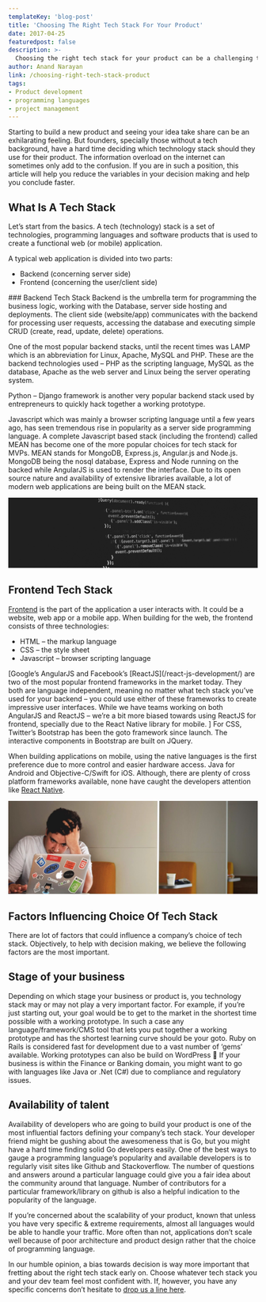```yaml
---
templateKey: 'blog-post'
title: 'Choosing The Right Tech Stack For Your Product'
date: 2017-04-25
featuredpost: false
description: >-
  Choosing the right tech stack for your product can be a challenging task. But how important is getting the right technologies in place from the start?
author: Anand Narayan
link: /choosing-right-tech-stack-product
tags:
- Product development
- programming languages
- project management
---
```

Starting to build a new product and seeing your idea take share can be an exhilarating feeling. But founders, specially those without a tech background, have a hard time deciding which technology stack should they use for their product. The information overload on the internet can sometimes only add to the confusion. If you are in such a position, this article will help you reduce the variables in your decision making and help you conclude faster.

## What Is A Tech Stack
Let’s start from the basics. A tech (technology) stack is a set of technologies, programming languages and software products that is used to create a functional web (or mobile) application.

A typical web application is divided into two parts:
<ul class="unstyled-list">
  <li> Backend (concerning server side)</li>
  <li>Frontend (concerning the user/client side)</li>
</ul>
### Backend Tech Stack
Backend is the umbrella term for programming the business logic, working with the Database, server side hosting and deployments. The client side (website/app) communicates with the backend for processing user requests, accessing the database and executing simple CRUD (create, read, update, delete) operations.

One of the most popular backend stacks, until the recent times was LAMP which is an abbreviation for Linux, Apache, MySQL and PHP. These are the backend technologies used – PHP as the scripting language, MySQL as the database, Apache as the web server and Linux being the server operating system.

Python – Django framework is another very popular backend stack used by entrepreneurs to quickly hack together a working prototype.

Javascript which was mainly a browser scripting language until a few years ago, has seen tremendous rise in popularity as a server side programming language. A complete Javascript based stack (including the frontend) called MEAN has become one of the more popular choices for tech stack for MVPs. MEAN stands for MongoDB, Express.js, Angular.js and Node.js. MongoDB being the nosql database, Express and Node running on the backed while AngularJS is used to render the interface. Due to its open source nature and availability of extensive libraries available, a lot of modern web applications are being built on the MEAN stack.

![how to choose the right tech stack for your software product](./images/choosing-right-tech-stack-2.jpeg)

## Frontend Tech Stack
[Frontend](/front-end-development-company/) is the part of the application a user interacts with. It could be a website, web app or a mobile app. When building for the web, the frontend consists of three technologies:
<ul class="unstyled-list">
  <li>HTML – the markup language</li>
  <li>CSS – the style sheet</li>
  <li>Javascript – browser scripting language</li>
</ul>
[Google’s AngularJS and Facebook’s [ReactJS](/react-js-development/) are two of the most popular frontend frameworks in the market today. They both are language independent, meaning no matter what tech stack you’ve used for your backend – you could use either of these frameworks to create impressive user interfaces. While we have teams working on both AngularJS and ReactJS – we’re a bit more biased towards using ReactJS for frontend, specially due to the React Native library for mobile.
]
For CSS, Twitter’s Bootstrap has been the goto framework since launch. The interactive components in Bootstrap are built on JQuery.

When building applications on mobile, using the native languages is the first preference due to more control and easier hardware access. Java for Android and Objective-C/Swift for iOS. Although, there are plenty of cross platform frameworks available, none have caught the developers attention like [React Native](/react-native-development-company/).

![factors influencing the choice of your tech stack](./images/choosing-right-tech-stack-3.jpeg)

## Factors Influencing Choice Of Tech Stack
There are lot of factors that could influence a company’s choice of tech stack. Objectively, to help with decision making, we believe the following factors are the most important.

## Stage of your business
Depending on which stage your business or product is, you technology stack may or may not play a very important factor. For example, if you’re just starting out, your goal would be to get to the market in the shortest time possible with a working prototype. In such a case any language/framework/CMS tool that lets you put together a working prototype and has the shortest learning curve should be your goto. Ruby on Rails is considered fast for development due to a vast number of ‘gems’ available. Working prototypes can also be build on WordPress 🙂
If your business is within the Finance or Banking domain, you might want to go with languages like Java or .Net (C#) due to compliance and regulatory issues.

## Availability of talent
Availability of developers who are going to build your product is one of the most influential factors defining your company’s tech stack. Your developer friend might be gushing about the awesomeness that is Go, but you might have a hard time finding solid Go developers easily. One of the best ways to gauge a programming language’s popularity and available developers is to regularly visit sites like Github and Stackoverflow. The number of questions and answers around a particular language could give you a fair idea about the community around that language. Number of contributors for a particular framework/library on github is also a helpful indication to the popularity of the language.

If you’re concerned about the scalability of your product, known that unless you have very specific & extreme requirements, almost all languages would be able to handle your traffic. More often than not, applications don’t scale well because of poor architecture and product design rather that the choice of programming language.

In our humble opinion, a bias towards decision is way more important that fretting about the right tech stack early on. Choose whatever tech stack you and your dev team feel most confident with. If, however, you have any specific concerns don’t hesitate to [drop us a line here](/contacts).